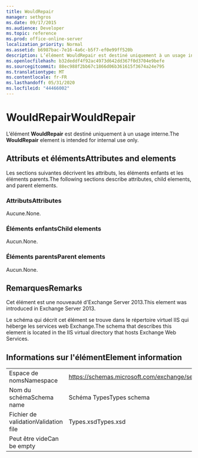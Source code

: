 ```yaml
---
title: WouldRepair
manager: sethgros
ms.date: 09/17/2015
ms.audience: Developer
ms.topic: reference
ms.prod: office-online-server
localization_priority: Normal
ms.assetid: b6987bac-7e16-4a6c-b5f7-ef0e99ff520b
description: L’élément WouldRepair est destiné uniquement à un usage interne.
ms.openlocfilehash: b32deddf4f92ac4973d642dd367f0d3704e9befe
ms.sourcegitcommit: 88ec988f2bb67c1866d06b361615f3674a24e795
ms.translationtype: MT
ms.contentlocale: fr-FR
ms.lasthandoff: 05/31/2020
ms.locfileid: "44466002"
---
```

# <a name="wouldrepair"></a><span data-ttu-id="41b7d-103">WouldRepair</span><span class="sxs-lookup"><span data-stu-id="41b7d-103">WouldRepair</span></span>

<span data-ttu-id="41b7d-104">L’élément **WouldRepair** est destiné uniquement à un usage interne.</span><span class="sxs-lookup"><span data-stu-id="41b7d-104">The **WouldRepair** element is intended for internal use only.</span></span> 

## <a name="attributes-and-elements"></a><span data-ttu-id="41b7d-105">Attributs et éléments</span><span class="sxs-lookup"><span data-stu-id="41b7d-105">Attributes and elements</span></span>

<span data-ttu-id="41b7d-106">Les sections suivantes décrivent les attributs, les éléments enfants et les éléments parents.</span><span class="sxs-lookup"><span data-stu-id="41b7d-106">The following sections describe attributes, child elements, and parent elements.</span></span>
  
### <a name="attributes"></a><span data-ttu-id="41b7d-107">Attributs</span><span class="sxs-lookup"><span data-stu-id="41b7d-107">Attributes</span></span>

<span data-ttu-id="41b7d-108">Aucune.</span><span class="sxs-lookup"><span data-stu-id="41b7d-108">None.</span></span>
  
### <a name="child-elements"></a><span data-ttu-id="41b7d-109">Éléments enfants</span><span class="sxs-lookup"><span data-stu-id="41b7d-109">Child elements</span></span>

<span data-ttu-id="41b7d-110">Aucun.</span><span class="sxs-lookup"><span data-stu-id="41b7d-110">None.</span></span>
  
### <a name="parent-elements"></a><span data-ttu-id="41b7d-111">Éléments parents</span><span class="sxs-lookup"><span data-stu-id="41b7d-111">Parent elements</span></span>

<span data-ttu-id="41b7d-112">Aucun.</span><span class="sxs-lookup"><span data-stu-id="41b7d-112">None.</span></span>
  
## <a name="remarks"></a><span data-ttu-id="41b7d-113">Remarques</span><span class="sxs-lookup"><span data-stu-id="41b7d-113">Remarks</span></span>

<span data-ttu-id="41b7d-114">Cet élément est une nouveauté d'Exchange Server 2013.</span><span class="sxs-lookup"><span data-stu-id="41b7d-114">This element was introduced in Exchange Server 2013.</span></span>
  
<span data-ttu-id="41b7d-115">Le schéma qui décrit cet élément se trouve dans le répertoire virtuel IIS qui héberge les services web Exchange.</span><span class="sxs-lookup"><span data-stu-id="41b7d-115">The schema that describes this element is located in the IIS virtual directory that hosts Exchange Web Services.</span></span>
  
## <a name="element-information"></a><span data-ttu-id="41b7d-116">Informations sur l'élément</span><span class="sxs-lookup"><span data-stu-id="41b7d-116">Element information</span></span>

|||
|:-----|:-----|
|<span data-ttu-id="41b7d-117">Espace de noms</span><span class="sxs-lookup"><span data-stu-id="41b7d-117">Namespace</span></span>  <br/> |https://schemas.microsoft.com/exchange/services/2006/types  <br/> |
|<span data-ttu-id="41b7d-118">Nom du schéma</span><span class="sxs-lookup"><span data-stu-id="41b7d-118">Schema name</span></span>  <br/> |<span data-ttu-id="41b7d-119">Schéma Types</span><span class="sxs-lookup"><span data-stu-id="41b7d-119">Types schema</span></span>  <br/> |
|<span data-ttu-id="41b7d-120">Fichier de validation</span><span class="sxs-lookup"><span data-stu-id="41b7d-120">Validation file</span></span>  <br/> |<span data-ttu-id="41b7d-121">Types.xsd</span><span class="sxs-lookup"><span data-stu-id="41b7d-121">Types.xsd</span></span>  <br/> |
|<span data-ttu-id="41b7d-122">Peut être vide</span><span class="sxs-lookup"><span data-stu-id="41b7d-122">Can be empty</span></span>  <br/> ||
   

